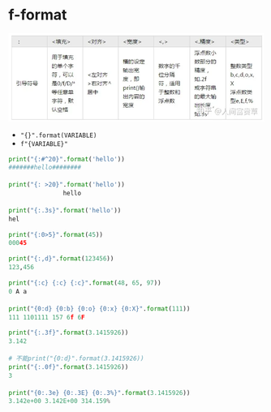 # f-format


![picture 1](../../images/e592944f5b9e84cbdfd95adbc282a085f9125b12012108a4527b422ac6b8addb.png)  



- `"{}".format(VARIABLE)`
- `f"{VARIABLE}"`
```python
print("{:#^20}".format('hello'))
#######hello########

print("{: >20}".format('hello'))
               hello

print("{:.3s}".format('hello'))
hel
```
```python
print("{:0>5}".format(45))
00045
```

```python
print("{:,d}".format(123456))
123,456
```

```python
print("{:c} {:c} {:c}".format(48, 65, 97))
0 A a

print("{0:d} {0:b} {0:o} {0:x} {0:X}".format(111))
111 1101111 157 6f 6F
```

```python
print("{:.3f}".format(3.1415926))
3.142

# 不能print("{0:d}".format(3.1415926))
print("{:.0f}".format(3.1415926))
3

print("{0:.3e} {0:.3E} {0:.3%}".format(3.1415926))
3.142e+00 3.142E+00 314.159%
```